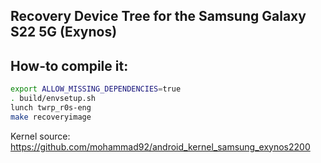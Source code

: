 ## Recovery Device Tree for the Samsung Galaxy S22 5G (Exynos)

## How-to compile it:

```sh
export ALLOW_MISSING_DEPENDENCIES=true
. build/envsetup.sh
lunch twrp_r0s-eng
make recoveryimage
```

Kernel source:
https://github.com/mohammad92/android_kernel_samsung_exynos2200

